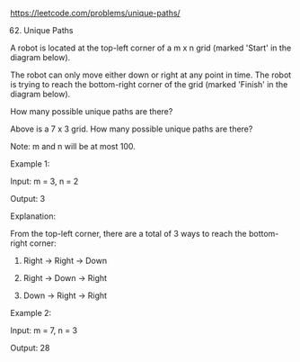 https://leetcode.com/problems/unique-paths/

62. Unique Paths

A robot is located at the top-left corner of a m x n grid (marked 'Start' in the diagram below).

The robot can only move either down or right at any point in time. The robot is trying to reach the bottom-right corner of the grid (marked 'Finish' in the diagram below).

How many possible unique paths are there?


Above is a 7 x 3 grid. How many possible unique paths are there?

Note: m and n will be at most 100.

Example 1:

Input: m = 3, n = 2

Output: 3

Explanation:

From the top-left corner, there are a total of 3 ways to reach the bottom-right corner:

1. Right -> Right -> Down

2. Right -> Down -> Right

3. Down -> Right -> Right

Example 2:

Input: m = 7, n = 3

Output: 28